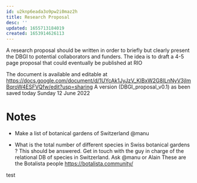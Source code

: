 ```yaml
---
id: u2knp6eada3o9pw2i0maz2h
title: Research Proposal
desc: ''
updated: 1655713184019
created: 1653914626113
---
```



A research proposal should be written in order to briefly but clearly present the DBGI to potential collaborators and funders.
The idea is to draft a 4-5 page proposal that could eventually be published at RIO

The document is available and editable at https://docs.google.com/document/d/1UYcAk1JyJzV_KIBxW2G8ILnNyV3jImBqroW4ESFVQfw/edit?usp=sharing
A version (DBGI_proposal_v0.1) as been saved today Sunday 12 June 2022 




# Notes

- Make a list of botanical gardens of Switzerland
@manu


- What is the total number of different species in Swiss botanical gardens ?
This should be answered. Get in touch with the guy in charge of the relational DB of species in Switzerland. Ask @manu or Alain 
These are the Botalista people https://botalista.community/

test